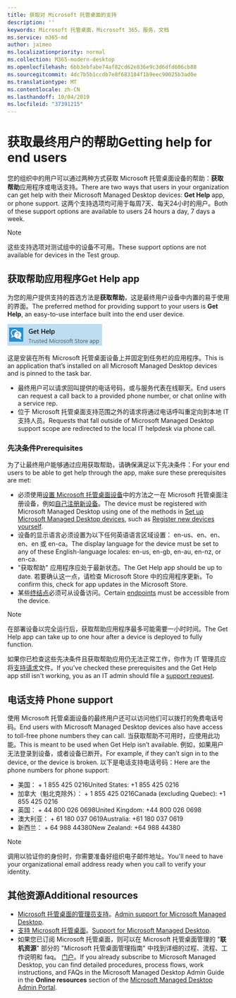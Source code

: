 ```yaml
---
title: 获取对 Microsoft 托管桌面的支持
description: ''
keywords: Microsoft 托管桌面，Microsoft 365，服务，文档
ms.service: m365-md
author: jaimeo
ms.localizationpriority: normal
ms.collection: M365-modern-desktop
ms.openlocfilehash: 6bb3ebfabe74af82cd62e836e9c3d6dfd606cb88
ms.sourcegitcommit: 4dc7b5b1ccdb7e8f683104f1b9eec90025b3ad0e
ms.translationtype: MT
ms.contentlocale: zh-CN
ms.lasthandoff: 10/04/2019
ms.locfileid: "37391215"
---
```

# <a name="getting-help-for-end-users"></a><span data-ttu-id="0c5a3-103">获取最终用户的帮助</span><span class="sxs-lookup"><span data-stu-id="0c5a3-103">Getting help for end users</span></span>

<span data-ttu-id="0c5a3-104">您的组织中的用户可以通过两种方式获取 Microsoft 托管桌面设备的帮助：**获取帮助**应用程序或电话支持。</span><span class="sxs-lookup"><span data-stu-id="0c5a3-104">There are two ways that users in your organization can get help with their Microsoft Managed Desktop devices: **Get Help** app, or phone support.</span></span> <span data-ttu-id="0c5a3-105">这两个支持选项均可用于每周7天、每天24小时的用户。</span><span class="sxs-lookup"><span data-stu-id="0c5a3-105">Both of these support options are available to users 24 hours a day, 7 days a week.</span></span>
 
>[!NOTE]
><span data-ttu-id="0c5a3-106">这些支持选项对测试组中的设备不可用。</span><span class="sxs-lookup"><span data-stu-id="0c5a3-106">These support options are not available for devices in the Test group.</span></span>

## <a name="get-help-app"></a><span data-ttu-id="0c5a3-107">获取帮助应用程序</span><span class="sxs-lookup"><span data-stu-id="0c5a3-107">Get Help app</span></span>

<span data-ttu-id="0c5a3-108">为您的用户提供支持的首选方法是**获取帮助**，这是最终用户设备中内置的易于使用的界面。</span><span class="sxs-lookup"><span data-stu-id="0c5a3-108">The preferred method for providing support to your users is **Get Help**, an easy-to-use interface built into the end user device.</span></span>  

![获取帮助](images/get-help.png)

<span data-ttu-id="0c5a3-110">这是安装在所有 Microsoft 托管桌面设备上并固定到任务栏的应用程序。</span><span class="sxs-lookup"><span data-stu-id="0c5a3-110">This is an application that’s installed on all Microsoft Managed Desktop devices and is pinned to the task bar.</span></span> 

- <span data-ttu-id="0c5a3-111">最终用户可以请求回叫提供的电话号码，或与服务代表在线聊天。</span><span class="sxs-lookup"><span data-stu-id="0c5a3-111">End users can request a call back to a provided phone number, or chat online with a service rep.</span></span>
- <span data-ttu-id="0c5a3-112">位于 Microsoft 托管桌面支持范围之外的请求将通过电话呼叫重定向到本地 IT 支持人员。</span><span class="sxs-lookup"><span data-stu-id="0c5a3-112">Requests that fall outside of Microsoft Managed Desktop support scope are redirected to the local IT helpdesk via phone call.</span></span>

### <a name="prerequisites"></a><span data-ttu-id="0c5a3-113">先决条件</span><span class="sxs-lookup"><span data-stu-id="0c5a3-113">Prerequisites</span></span>
<span data-ttu-id="0c5a3-114">为了让最终用户能够通过应用获取帮助，请确保满足以下先决条件：</span><span class="sxs-lookup"><span data-stu-id="0c5a3-114">For your end users to be able to get help through the app, make sure these prerequisites are met:</span></span>

- <span data-ttu-id="0c5a3-115">必须使用[设置 Microsoft 托管桌面设备](../get-started/set-up-devices.md)中的方法之一在 Microsoft 托管桌面注册设备，例如[自己注册新设备](../get-started/register-devices-self.md)。</span><span class="sxs-lookup"><span data-stu-id="0c5a3-115">The device must be registered with Microsoft Managed Desktop using one of the methods in [Set up Microsoft Managed Desktop devices](../get-started/set-up-devices.md), such as [Register new devices yourself](../get-started/register-devices-self.md).</span></span>
- <span data-ttu-id="0c5a3-116">设备的显示语言必须设置为以下任何英语语言区域设置： en-us、en、en、en、en 或 en-ca。</span><span class="sxs-lookup"><span data-stu-id="0c5a3-116">The display language for the device must be set to any of these English-language locales: en-us, en-gb, en-au, en-nz, or en-ca.</span></span>
- <span data-ttu-id="0c5a3-117">"获取帮助" 应用程序应处于最新状态。</span><span class="sxs-lookup"><span data-stu-id="0c5a3-117">The Get Help app should be up to date.</span></span> <span data-ttu-id="0c5a3-118">若要确认这一点，请检查 Microsoft Store 中的应用程序更新。</span><span class="sxs-lookup"><span data-stu-id="0c5a3-118">To confirm this, check for app updates in the Microsoft Store.</span></span>
- <span data-ttu-id="0c5a3-119">某些[终结点](../get-ready/network.md#endpoints-allowed---specific-for-microsoft-managed-desktop)必须可从设备访问。</span><span class="sxs-lookup"><span data-stu-id="0c5a3-119">Certain [endpoints](../get-ready/network.md#endpoints-allowed---specific-for-microsoft-managed-desktop) must be accessible from the device.</span></span>

> [!NOTE]
> <span data-ttu-id="0c5a3-120">在部署设备以完全运行后，获取帮助应用程序最多可能需要一小时时间。</span><span class="sxs-lookup"><span data-stu-id="0c5a3-120">The Get Help app can take up to one hour after a device is deployed to fully function.</span></span>

<span data-ttu-id="0c5a3-121">如果你已检查这些先决条件且获取帮助应用仍无法正常工作，你作为 IT 管理员应将[支持请求](admin-support.md)文件。</span><span class="sxs-lookup"><span data-stu-id="0c5a3-121">If you've checked these prerequisites and the Get Help app still isn't working, you as an IT admin should file a [support request](admin-support.md).</span></span>

## <a name="phone-support"></a><span data-ttu-id="0c5a3-122">电话支持 </span><span class="sxs-lookup"><span data-stu-id="0c5a3-122">Phone support</span></span>

<span data-ttu-id="0c5a3-123">使用 Microsoft 托管桌面设备的最终用户还可以访问他们可以拨打的免费电话号码。</span><span class="sxs-lookup"><span data-stu-id="0c5a3-123">End users with Microsoft Managed Desktop devices also have access to toll-free phone numbers they can call.</span></span> <span data-ttu-id="0c5a3-124">当获取帮助不可用时，应使用此功能。</span><span class="sxs-lookup"><span data-stu-id="0c5a3-124">This is meant to be used when Get Help isn’t available.</span></span> <span data-ttu-id="0c5a3-125">例如，如果用户无法登录到设备，或者设备已断开。</span><span class="sxs-lookup"><span data-stu-id="0c5a3-125">For example, if they can’t sign in to the device, or the device is broken.</span></span> <span data-ttu-id="0c5a3-126">以下是电话支持电话号码：</span><span class="sxs-lookup"><span data-stu-id="0c5a3-126">Here are the phone numbers for phone support:</span></span>

- <span data-ttu-id="0c5a3-127">美国： + 1 855 425 0216</span><span class="sxs-lookup"><span data-stu-id="0c5a3-127">United States: +1 855 425 0216</span></span>
- <span data-ttu-id="0c5a3-128">加拿大（魁北克除外）： + 1 855 425 0216</span><span class="sxs-lookup"><span data-stu-id="0c5a3-128">Canada (excluding Quebec): +1 855 425 0216</span></span>
- <span data-ttu-id="0c5a3-129">英国： + 44 800 026 0698</span><span class="sxs-lookup"><span data-stu-id="0c5a3-129">United Kingdom: +44 800 026 0698</span></span>
- <span data-ttu-id="0c5a3-130">澳大利亚： + 61 180 037 0619</span><span class="sxs-lookup"><span data-stu-id="0c5a3-130">Australia: +61 180 037 0619</span></span>
- <span data-ttu-id="0c5a3-131">新西兰： + 64 988 44380</span><span class="sxs-lookup"><span data-stu-id="0c5a3-131">New Zealand: +64 988 44380</span></span>

>[!NOTE]
><span data-ttu-id="0c5a3-132">调用以验证你的身份时，你需要准备好组织电子邮件地址。</span><span class="sxs-lookup"><span data-stu-id="0c5a3-132">You'll need to have your organizational email address ready when you call to verify your identity.</span></span> 

## <a name="additional-resources"></a><span data-ttu-id="0c5a3-133">其他资源</span><span class="sxs-lookup"><span data-stu-id="0c5a3-133">Additional resources</span></span>
- <span data-ttu-id="0c5a3-134">[Microsoft 托管桌面的管理员支持](admin-support.md)。</span><span class="sxs-lookup"><span data-stu-id="0c5a3-134">[Admin support for Microsoft Managed Desktop](admin-support.md).</span></span> 
- <span data-ttu-id="0c5a3-135">[支持 Microsoft 托管桌面](../service-description/support.md)。</span><span class="sxs-lookup"><span data-stu-id="0c5a3-135">[Support for Microsoft Managed Desktop](../service-description/support.md).</span></span>
- <span data-ttu-id="0c5a3-136">如果您已订阅 Microsoft 托管桌面，则可以在 Microsoft 托管桌面管理的 "**联机资源**" 部分的 "Microsoft 托管桌面管理指南" 中找到详细的过程、流程、工作说明和 faq。 [门户](https://aka.ms/mwaasportal)。</span><span class="sxs-lookup"><span data-stu-id="0c5a3-136">If you already subscribe to Microsoft Managed Desktop, you can find detailed procedures, process flows, work instructions, and FAQs in the Microsoft Managed Desktop Admin Guide in the **Online resources** section of the [Microsoft Managed Desktop Admin Portal](https://aka.ms/mwaasportal).</span></span>
